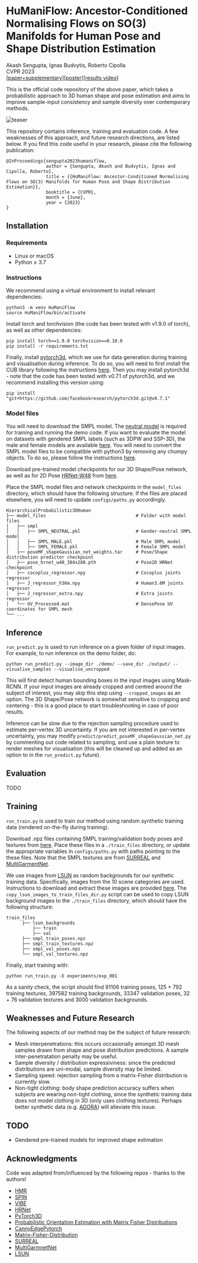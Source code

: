 # HuManiFlow: Ancestor-Conditioned Normalising Flows on SO(3) Manifolds for Human Pose and Shape Distribution Estimation
Akash Sengupta, Ignas Budvytis, Roberto Cipolla  
CVPR 2023  
[[paper+supplementary]()][[poster]()][[results video]()]

This is the official code repository of the above paper, which takes a probabilistic approach to 3D human shape and pose estimation and aims to improve sample-input consistency and sample diversity over contemporary methods.

![teaser](assets/teaser.gif)

This repository contains inference, training and evaluation code. A few weaknesses of this approach, and future research directions, are listed below.
If you find this code useful in your research, please cite the following publication:
```
@InProceedings{sengupta2023humaniflow,
               author = {Sengupta, Akash and Budvytis, Ignas and Cipolla, Roberto},
               title = {{HuManiFlow: Ancestor-Conditioned Normalising Flows on SO(3) Manifolds for Human Pose and Shape Distribution Estimation}},
               booktitle = {CVPR},
               month = {June},
               year = {2023}                         
}
```

## Installation

### Requirements
- Linux or macOS
- Python ≥ 3.7

### Instructions
We recommend using a virtual environment to install relevant dependencies:
```
python3 -m venv HuManiFlow
source HuManiFlow/bin/activate
```
Install torch and torchvision (the code has been tested with v1.9.0 of torch), as well as other dependencies: 
```
pip install torch==1.9.0 torchvision==0.10.0
pip install -r requirements.txt
``` 
Finally, install [pytorch3d](https://github.com/facebookresearch/pytorch3d/blob/v0.7.1/INSTALL.md), which we use for data generation during training and visualisation during inference. To do so, you will need to first install the CUB library following the instructions [here](https://github.com/facebookresearch/pytorch3d/blob/v0.7.1/INSTALL.md). Then you may install pytorch3d - note that the code has been tested with v0.7.1 of pytorch3d, and we recommend installing this version using: 
```
pip install "git+https://github.com/facebookresearch/pytorch3d.git@v0.7.1"
```

### Model files
You will need to download the SMPL model. The [neutral model](http://smplify.is.tue.mpg.de) is required for training and running the demo code. If you want to evaluate the model on datasets with gendered SMPL labels (such as 3DPW and SSP-3D), the male and female models are available [here](http://smpl.is.tue.mpg.de). You will need to convert the SMPL model files to be compatible with python3 by removing any chumpy objects. To do so, please follow the instructions [here](https://github.com/vchoutas/smplx/tree/master/tools).

Download pre-trained model checkpoints for our 3D Shape/Pose network, as well as for 2D Pose [HRNet-W48](https://github.com/leoxiaobin/deep-high-resolution-net.pytorch) from [here](https://drive.google.com/drive/folders/1WHdbAaPM8-FpnwMuCdVEchskgKab3gel?usp=sharing). 

Place the SMPL model files and network checkpoints in the `model_files` directory, which should have the following structure. If the files are placed elsewhere, you will need to update `configs/paths.py` accordingly.

    HierarchicalProbabilistic3DHuman
    ├── model_files                                  # Folder with model files
    │   ├── smpl
    │   │   ├── SMPL_NEUTRAL.pkl                     # Gender-neutral SMPL model
    │   │   ├── SMPL_MALE.pkl                        # Male SMPL model
    │   │   ├── SMPL_FEMALE.pkl                      # Female SMPL model
    │   ├── poseMF_shapeGaussian_net_weights.tar     # Pose/Shape distribution predictor checkpoint
    │   ├── pose_hrnet_w48_384x288.pth               # Pose2D HRNet checkpoint
    │   ├── cocoplus_regressor.npy                   # Cocoplus joints regressor
    │   ├── J_regressor_h36m.npy                     # Human3.6M joints regressor
    │   ├── J_regressor_extra.npy                    # Extra joints regressor
    │   └── UV_Processed.mat                         # DensePose UV coordinates for SMPL mesh             
    └── ...
 
## Inference
`run_predict.py` is used to run inference on a given folder of input images. For example, to run inference on the demo folder, do:
```
python run_predict.py --image_dir ./demo/ --save_dir ./output/ --visualise_samples --visualise_uncropped
```
This will first detect human bounding boxes in the input images using Mask-RCNN. If your input images are already cropped and centred around the subject of interest, you may skip this step using `--cropped_images` as an option. The 3D Shape/Pose network is somewhat sensitive to cropping and centering - this is a good place to start troubleshooting in case of poor results.

Inference can be slow due to the rejection sampling procedure used to estimate per-vertex 3D uncertainty. If you are not interested in per-vertex uncertainty, you may modify `predict/predict_poseMF_shapeGaussian_net.py` by commenting out code related to sampling, and use a plain texture to render meshes for visualisation (this will be cleaned up and added as an option to in the `run_predict.py` future).

## Evaluation
TODO

## Training
`run_train.py` is used to train our method using random synthetic training data (rendered on-the-fly during training). 

Download .npz files containing SMPL training/validation body poses and textures from [here](https://drive.google.com/drive/folders/1lvxwKcqi4HaxTLQlEicPhN5Q3L-aWjYN?usp=sharing). Place these files in a `./train_files` directory, or update the appropriate variables in `configs/paths.py` with paths pointing to the these files. Note that the SMPL textures are from [SURREAL](https://github.com/gulvarol/surreal) and [MultiGarmentNet](https://github.com/bharat-b7/MultiGarmentNetwork).

We use images from [LSUN](https://github.com/fyu/lsun) as random backgrounds for our synthetic training data. Specifically, images from the 10 scene categories are used. Instructions to download and extract these images are provided [here](https://github.com/fyu/lsun). The `copy_lsun_images_to_train_files_dir.py` script can be used to copy LSUN background images to the `./train_files` directory, which should have the following structure:
```
train_files
      ├── lsun_backgrounds
          ├── train
          ├── val
      ├── smpl_train_poses.npz
      ├── smpl_train_textures.npz                                  
      ├── smpl_val_poses.npz                                  
      └── smpl_val_textures.npz                                  
```

Finally, start training with:
```
python run_train.py -E experiments/exp_001
```
As a sanity check, the script should find 91106 training poses, 125 + 792 training textures, 397582 training backgrounds, 33347 validation poses, 32 + 76 validation textures and 3000 validation backgrounds.

## Weaknesses and Future Research
The following aspects of our method may be the subject of future research:
- Mesh interpenetrations: this occurs occasionally amongst 3D mesh samples drawn from shape and pose distribution predictions. A sample inter-penetratation penalty may be useful.
- Sample diversity / distribution expressiviness: since the predicted distributions are uni-modal, sample diversity may be limited.
- Sampling speed: rejection sampling from a matrix-Fisher distribution is currently slow.
- Non-tight clothing: body shape prediction accuracy suffers when subjects are wearing non-tight clothing, since the synthetic training data does not model clothing in 3D (only uses clothing textures). Perhaps better synthetic data (e.g. [AGORA](https://agora.is.tue.mpg.de)) will alleviate this issue.

## TODO
- Gendered pre-trained models for improved shape estimation

## Acknowledgments
Code was adapted from/influenced by the following repos - thanks to the authors!

- [HMR](https://github.com/akanazawa/hmr)
- [SPIN](https://github.com/nkolot/SPIN)
- [VIBE](https://github.com/mkocabas/VIBE)
- [HRNet](https://github.com/leoxiaobin/deep-high-resolution-net.pytorch)
- [PyTorch3D](https://github.com/facebookresearch/pytorch3d)
- [Probabilistic Orientation Estimation with Matrix Fisher Distributions](https://github.com/Davmo049/Public_prob_orientation_estimation_with_matrix_fisher_distributions)
- [CannyEdgePytorch](https://github.com/DCurro/CannyEdgePytorch)
- [Matrix-Fisher-Distribution](https://github.com/tylee-fdcl/Matrix-Fisher-Distribution)
- [SURREAL](https://github.com/gulvarol/surreal)
- [MultiGarmnetNet](https://github.com/bharat-b7/MultiGarmentNetwork)
- [LSUN](https://github.com/fyu/lsun)

